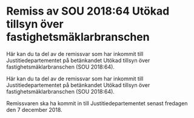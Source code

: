 # Remiss av SOU 2018:64 Utökad tillsyn över fastighetsmäklarbranschen

Här kan du ta del av de remissvar som har inkommit till Justitiedepartementet på betänkandet Utökad tillsyn över fastighetsmäklarbranschen (SOU 2018:64).

Här kan du ta del av de remissvar som har inkommit till Justitiedepartementet på betänkandet Utökad tillsyn över fastighetsmäklarbranschen (SOU 2018:64).

Remissvaren ska ha kommit in till Justitiedepartementet senast fredagen den 7 december 2018.
